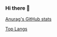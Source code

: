 ### Hi there 👋

[Anurag's GitHub stats](https://github-readme-stats.vercel.app/api?username=victorbillaud&show_icons=true&theme=radical)

[Top Langs](https://github-readme-stats.vercel.app/api/top-langs/?username=victorbillaud&layout=compact)
